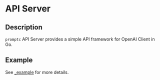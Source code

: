 # API Server

## Description

`promptc` API Server provides a simple API framework for OpenAI Client in Go.

## Example

See [_example](_example) for more details.